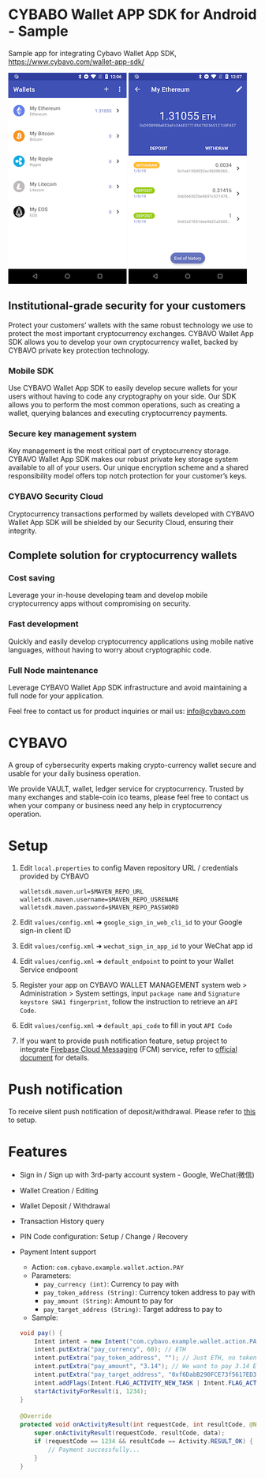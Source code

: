 # CYBABO Wallet APP SDK for Android - Sample

Sample app for integrating Cybavo Wallet App SDK, https://www.cybavo.com/wallet-app-sdk/

![image](https://github.com/CYBAVO/android_wallet_sdk_sample/raw/master/image/sc_wallet_list.png)
![image](https://github.com/CYBAVO/android_wallet_sdk_sample/raw/master/image/sc_wallet_detail.png)

## Institutional-grade security for your customers

Protect your customers’ wallets with the same robust technology we use to protect the most important cryptocurrency exchanges. CYBAVO Wallet App SDK allows you to develop your own cryptocurrency wallet, backed by CYBAVO private key protection technology.

### Mobile SDK

Use CYBAVO Wallet App SDK to easily develop secure wallets for your users without having to code any cryptography on your side. Our SDK allows you to perform the most common operations, such as creating a wallet, querying balances and executing cryptocurrency payments.

### Secure key management system

Key management is the most critical part of cryptocurrency storage. CYBAVO Wallet App SDK makes our robust private key storage system available to all of your users. Our unique encryption scheme and a shared responsibility model offers top notch protection for your customer’s keys.

### CYBAVO Security Cloud

Cryptocurrency transactions performed by wallets developed with CYBAVO Wallet App SDK will be shielded by our Security Cloud, ensuring their integrity.

## Complete solution for cryptocurrency wallets

### Cost saving

Leverage your in-house developing team and develop mobile cryptocurrency apps without compromising on security.

### Fast development

Quickly and easily develop cryptocurrency applications using mobile native languages, without having to worry about cryptographic code.

### Full Node maintenance

Leverage CYBAVO Wallet App SDK infrastructure and avoid maintaining a full node for your application.

Feel free to contact us for product inquiries or mail us: info@cybavo.com

# CYBAVO

A group of cybersecurity experts making crypto-currency wallet secure and usable for your daily business operation.

We provide VAULT, wallet, ledger service for cryptocurrency. Trusted by many exchanges and stable-coin ico teams, please feel free to contact us when your company or business need any help in cryptocurrency operation.

# Setup

1. Edit `local.properties` to config Maven repository URL / credentials provided by CYBAVO

   ```
   walletsdk.maven.url=$MAVEN_REPO_URL
   walletsdk.maven.username=$MAVEN_REPO_USRENAME
   walletsdk.maven.password=$MAVEN_REPO_PASSWORD
   ```

2. Edit `values/config.xml` ➜ `google_sign_in_web_cli_id` to your Google sign-in client ID
3. Edit `values/config.xml` ➜ `wechat_sign_in_app_id` to your WeChat app id
4. Edit `values/config.xml` ➜ `default_endpoint` to point to your Wallet Service endpoont
5. Register your app on CYBAVO WALLET MANAGEMENT system web > Administration > System settings, input `package name` and `Signature keystore SHA1 fingerprint`, follow the instruction to retrieve an `API Code`.
6. Edit `values/config.xml` ➜ `default_api_code` to fill in yout `API Code`
7. If you want to provide push notification feature, setup project to integrate [Firebase Cloud Messaging](https://firebase.google.com/docs/cloud-messaging) (FCM) service, refer to [official document](https://firebase.google.com/docs/cloud-messaging/android/client) for details.
# Push notification
To receive silent push notification of deposit/withdrawal. Please refer to [this](docs/PushNotification.md) to setup.
# Features

- Sign in / Sign up with 3rd-party account system - Google, WeChat(微信)
- Wallet Creation / Editing
- Wallet Deposit / Withdrawal
- Transaction History query
- PIN Code configuration: Setup / Change / Recovery
- Payment Intent support

  - Action: `com.cybavo.example.wallet.action.PAY`
  - Parameters:
    - `pay_currency (int)`: Currency to pay with
    - `pay_token_address (String)`: Currency token address to pay with
    - `pay_amount (String)`: Amount to pay for
    - `pay_target_address (String)`: Target address to pay to
  - Sample:

  ```java
  void pay() {
      Intent intent = new Intent("com.cybavo.example.wallet.action.PAY");
      intent.putExtra("pay_currency", 60); // ETH
      intent.putExtra("pay_token_address", ""); // Just ETH, no token specified
      intent.putExtra("pay_amount", "3.14"); // We want to pay 3.14 ETH
      intent.putExtra("pay_target_address", "0xf6DabB290FCE73f5617ED381ca90dBb7af0E8295"); // To this address
      intent.addFlags(Intent.FLAG_ACTIVITY_NEW_TASK | Intent.FLAG_ACTIVITY_CLEAR_TOP);
      startActivityForResult(i, 1234);
  }

  @Override
  protected void onActivityResult(int requestCode, int resultCode, @Nullable Intent data) {
      super.onActivityResult(requestCode, resultCode, data);
      if (requestCode == 1234 && resultCode == Activity.RESULT_OK) {
          // Payment successfully...
      }
  }
  ```
